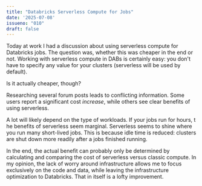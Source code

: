```yaml
---
title: "Databricks Serverless Compute for Jobs"
date: '2025-07-08'
issueno: "010"
draft: false
---
```


Today at work I had a discussion about using serverless compute for Databricks jobs. The question was, whether this was cheaper in the end or not. Working with serverless compute in DABs is certainly easy: you don't have to specify any value for your clusters (serverless will be used by default).

Is it actually cheaper, though?

Researching several forum posts leads to conflicting information. Some users report a significant cost *increase*, while others see clear benefits of using serverless.

A lot will likely depend on the type of workloads. If your jobs run for hours, t he benefits of serverless seem marginal. Serverless seems to shine where you run many short-lived jobs. This is because idle time is reduced: clusters are shut down more readily after a jobs finished running. 

In the end, the actual benefit can probably only be determined by calculating and comparing the cost of serverless versus classic compute. In my opinion, the lack of worry around infrastructure allows me to focus exclusively on the code and data, while leaving the infrastructure optimization to Databricks. That in itself is a lofty improvement.
